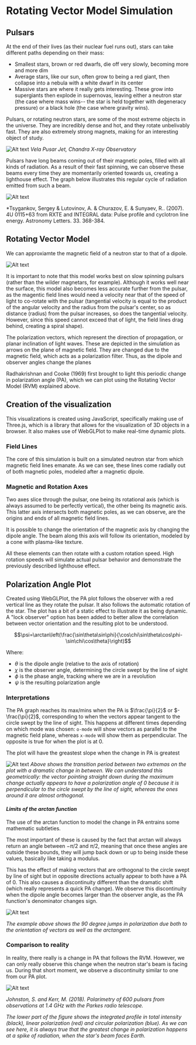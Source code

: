 # Rotating Vector Model Simulation
## Pulsars
At the end of their lives (as their nuclear fuel runs out), stars can take different paths depending on their mass:
* Smallest stars, brown or red dwarfs, die off very slowly, becoming more and more dim
* Average stars, like our sun, often grow to being a red giant, then collapse into a nebula with a white dwarf in its center
* Massive stars are where it really gets interesting. These grow into supergiants then explode in supernovas, leaving either a neutron star (the case where mass wins-- the star is held together with degeneracy pressure) or a black hole (the case where gravity wins).

Pulsars, or rotating neutron stars, are some of the most extreme objects in the universe. They are incredibly dense and hot, and they rotate unbelivably fast. They are also extremely strong magnets, making for an interesting object of study.

![Alt text](image.png)
*Vela Pusar Jet, Chandra X-ray Observatory*

Pulsars have long beams coming out of their magnetic poles, filled with all kinds of radiation. As a result of their fast spinning, we can observe these beams every time they are momentarily oriented towards us, creating a lighthouse effect. The graph below illustrates this regular cycle of radiation emitted from such a beam.

![Alt text](image-1.png)

*Tsygankov, Sergey & Lutovinov, A. & Churazov, E. & Sunyaev, R.. (2007). 4U 0115+63 from RXTE and INTEGRAL data: Pulse profile and cyclotron line energy. Astronomy Letters. 33. 368-384.
## Rotating Vector Model

We can approxiamte the magnetic field of a neutron star to that of a dipole. 

![Alt text](image-5.png)

It is important to note that this model works best on slow spinning pulsars (rather than the wilder magnetars, for example). Although it works well near the surface, this model also becomes less accurate further from the pulsar, as the magentic field lines would need a velocity near that of the speed of light to co-rotate with the pulsar (tangential velocity is equal to the product of the angular velocity and the radius from the pulsar's center, so as distance (radius) from the pulsar increases, so does the tangential velocity. However, since this speed cannot exceed that of light, the field lines drag behind, creating a spiral shape).

The polarization vectors, which represent the direction of propagation, or planar inclination of light waves. These are depicted in the simulation as arrows on the plane of magnetic field. They are changed due to the magnetic field, which acts as a polarization filter. Thus, as the dipole and observer angles change the planes

Radhakrishnan and Cooke (1969) first brought to light this periodic change in polarization angle (PA), which we can plot using the Rotating Vector Model (RVM) explained above.

## Creation of the visualization
This visualizations is created using JavaScript, specifically making use of Three.js, which is a library that allows for the visualization of 3D objects in a browser. It also makes use of WebGLPlot to make real-time dynamic plots.

### Field Lines
The core of this simulation is built on a simulated neutron star from which magnetic field lines emanate. As we can see, these lines come radially out of both magnetic poles, modeled after a magnetic dipole.

### Magnetic and Rotation Axes
Two axes slice through the pulsar, one being its rotational axis (which is always assumed to be perfectly vertical), the other being its magnetic axis. This latter axis intersects both magnetic poles, as we can observe, are the origins and ends of all magnetic field lines.

It is possible to change the orientation of the magnetic axis by changing the dipole angle. The beam along this axis will follow its orientation, modeled by a cone with plasma-like texture.

All these elements can then rotate with a custom rotation speed. High rotation speeds will simulate actual pulsar behavior and demonstrate the previously described lighthouse effect.

## Polarization Angle Plot
Created using WebGLPlot, the PA plot follows the observer with a red vertical line as they rotate the pulsar. It also follows the automatic rotation of the star. The plot has a bit of a static effect to illustrate it as being dynamic. A "lock observer" option has been added to better allow the correlation between vector orientation and the resulting plot to be understood.

$$\psi=\arctan\left(\frac{\sin\theta\sin\phi}{\cos\chi\sin\theta\cos\phi-\sin\chi\cos\theta}\right)$$

Where: 
* $\theta$ is the dipole angle (relative to the axis of rotation)
* $\chi$ is the observer angle, determining the circle swept by the line of sight
* $\phi$ is the phase angle, tracking where we are in a revolution
* $\psi$ is the resulting polarization angle

### Interpretations
The PA graph reaches its max/mins when the PA is $\frac{\pi}{2}$ or $-\frac{\pi}{2}$, corresponding to when the vectors appear tangent to the circle swept by the line of sight. This happens at different times depending on which mode was chosen: `o-mode` will show vectors as parallel to the magnetic field plane, whereas `x-mode` will show them as perpendicular. The opposite is true for when the plot is at 0. 

The plot will have the greastest slope when the change in PA is greatest

![Alt text](image-2.png)
*Above shows the transition period between two extremas on the plot with a dramatic change in between. We can understand this geometrically: the vector pointing straight down during the maximum change actually appears to have a polarization angle of 0 because it is perpendicular to the circle swept by the line of sight, whereas the ones around it are almost orthogonal.*

#### *Limits of the arctan function*

The use of the arctan function to model the change in PA entrains some mathematic subtleties. 


The most important of these is caused by the fact that arctan will always return an angle between $-\pi/2$ and $\pi/2$, meaning that once these angles are outside these bounds, they will jump back down or up to being inside these values, basically like taking a modulus. 

This has the effect of making vectors that are orthogonal to the circle swept by line of sight but in opposite directions actually appear to both have a PA of 0. This also causes a discontinuity different than the dramatic shift (which really represents a quick PA change). We observe this discontinuity when the dipole angle becomes larger than the observer angle, as the PA function's denominator changes sign.

![Alt text](image-4.png)

*The example above shows the 90 degree jumps in polarization due both to the orientation of vectors as well as the arctangent.*

### Comparison to reality

In reality, there really is a change in PA that follows the RVM. However, we can only really observe this change when the neutron star's beam is facing us. During that short moment, we observe a discontinuity similar to one from our PA plot.

![Alt text](image-3.png)

*Johnston, S. and Kerr, M. (2018). Polarimetry of 600 pulsars from
observations at 1.4 GHz with the Parkes radio telescope.*

*The lower part of the figure shows the
integrated profile in total intensity (black), linear polarization (red) and circular polarization
(blue). 
As we can see here, it is always true that the greatest change in polarization happens at a spike of radiation, when the star's beam faces Earth.*
